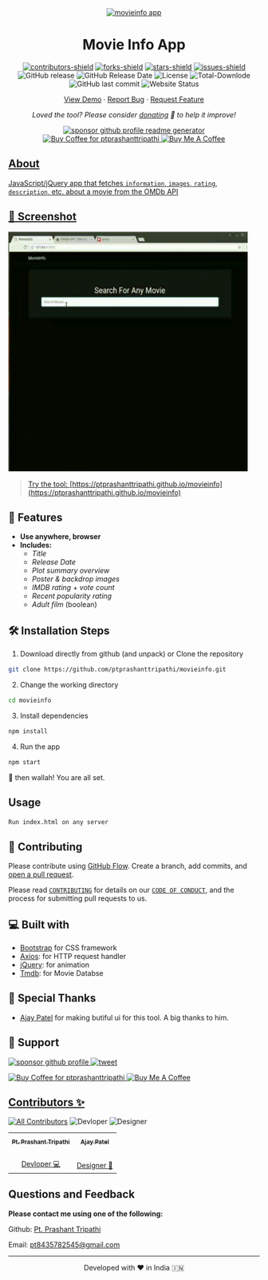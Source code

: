 <center>
	<a href="https://ptprashanttripathi.github.io/movieinfo">
		<img alt="movieinfo app" src="https://i.imgur.com/IVOhZJi.jpg" width="150vw" />
	</a>
	<h1>Movie Info App</h1>


[![contributors-shield](https://img.shields.io/github/contributors/ptprashanttripathi/movieinfo.svg?style=flat-square)](https://github.com/ptprashanttripathi/movieinfo/graphs/contributors)
[![forks-shield](https://img.shields.io/github/forks/ptprashanttripathi/movieinfo.svg?style=flat-square)](https://github.com/ptprashanttripathi/movieinfo/network/members)
[![stars-shield](https://img.shields.io/github/stars/ptprashanttripathi/movieinfo.svg?style=flat-square)](https://github.com/ptprashanttripathi/movieinfo/stargazers)
[![issues-shield](https://img.shields.io/github/issues/ptprashanttripathi/movieinfo.svg?style=flat-square)](https://github.com/ptprashanttripathi/movieinfo/issues)
![GitHub release](https://img.shields.io/github/release/PtPrashantTripathi/movieinfo.svg?style=flat-square)
![GitHub Release Date](https://img.shields.io/github/release-date/PtPrashantTripathi/movieinfo.svg?style=flat-square)
![License](https://img.shields.io/github/license/PtPrashantTripathi/movieinfo.svg?style=flat-square)
![Total-Downlode](https://img.shields.io/github/downloads/PtPrashantTripathi/movieinfo/total.svg?style=flat-square)
![GitHub last commit](https://img.shields.io/github/last-commit/PtPrashantTripathi/movieinfo.svg?style=flat-square)
![Website Status](https://img.shields.io/website/http/ptprashanttripathi.github.io.svg?down_message=Down&up_message=Online&style=flat-square)

[View Demo](https://ptprashanttripathi.github.io/movieinfo)
·
[Report Bug](https://github.com/ptprashanttripathi/movieinfo/issues/new/choose)
·
[Request Feature](https://github.com/ptprashanttripathi/movieinfo/issues/new/choose)

<p>

*Loved the tool? Please consider [donating](https://paypal.me/ptprashanttripathi/100)  💸 to help it improve!*


<a href="https://paypal.me/PtPrashantTripathi"><img src="https://img.shields.io/badge/support-PayPal-blue?logo=PayPal&style=flat-square&label=Donate" alt="sponsor github profile readme generator"/>
</a>
<a href='https://ko-fi.com/ptprashanttripathi' target='_blank'><img height='23' width="100" src='https://cdn.ko-fi.com/cdn/kofi3.png?v=2' alt='Buy Coffee for ptprashanttripathi' />
</a>
<a href="https://www.buymeacoffee.com/ptprashant09" target="_blank"><img src="https://cdn.buymeacoffee.com/buttons/default-orange.png" alt="Buy Me A Coffee" height="23" width="100" style="border-radius:1px" />
</p>
</center>

## About

JavaScript/jQuery app that fetches `information`, `images`, `rating`, `description`, etc. about a movie from the OMDb API


## 🚀 Screenshot 

![screenshot](https://raw.githubusercontent.com/PtPrashantTripathi/movieinfo/master/assets/screenshot.gif)

> Try the tool: [https://ptprashanttripathi.github.io/movieinfo](https://ptprashanttripathi.github.io/movieinfo)

## 🧐 Features

- **Use anywhere, browser** 
- **Includes:**
   - *Title*
   - *Release Date*
   - *Plot summary overview*
   - *Poster & backdrop images*
   - *IMDB rating* + *vote count*
   - *Recent popularity rating*
   - *Adult film* (boolean)

## 🛠️ Installation Steps

1. Download directly from github (and unpack) or Clone the repository

```bash
git clone https://github.com/ptprashanttripathi/movieinfo.git
```

2. Change the working directory

```bash
cd movieinfo
```

3. Install dependencies

```bash
npm install
```

4. Run the app

```bash
npm start
```

🌟 then wallah! You are all set.


## Usage

```bash
Run index.html on any server
```

## 🍰 Contributing

Please contribute using [GitHub Flow](https://guides.github.com/introduction/flow). Create a branch, add commits, and [open a pull request](https://github.com/ptprashanttripathi/movieinfo/compare).

Please read [`CONTRIBUTING`](CONTRIBUTING.md) for details on our [`CODE OF CONDUCT`](CODE_OF_CONDUCT.md), and the process for submitting pull requests to us.

## 💻 Built with
- [Bootstrap](https://www.getbootstrap.com/) for CSS framework
- [Axios](https://www.axios.com): for HTTP request handler
- [jQuery](https://jquery.com/): for animation
- [Tmdb](https://themoviedb.org/): for Movie Databse 

## 🙇 Special Thanks

- [Ajay Patel](https://github.com/Ajaypatel-512) for making butiful ui for this tool. A big thanks to him.

## 🙏 Support

<p align="left">
<a href="https://www.paypal.me/ptprashanttripathi"><img src="https://ionicabizau.github.io/badges/paypal.svg" alt="sponsor github profile"/>
</a>
<a href="https://twitter.com/intent/tweet?text=Wow:&url=https%3A%2F%2Fptprashanttripathi.github.io%2Fmovieinfo">
<img src="https://img.shields.io/twitter/url?style=social&url=https%3A%2F%2Fptprashanttripathi.github.io%2Fmovieinfo" alt="tweet"/>
</a>
</p>
<p align="left">
  <a href='https://ko-fi.com/ptprashanttripathi' target='_blank'><img height='23' width="100" src='https://cdn.ko-fi.com/cdn/kofi3.png?v=2' alt='Buy Coffee for ptprashanttripathi' />
  </a>
  <a href="https://www.buymeacoffee.com/ptprashant09" target="_blank"><img src="https://cdn.buymeacoffee.com/buttons/default-orange.png" alt="Buy Me A Coffee" height="23" width="100" style="border-radius:2px" />
</p>

## Contributors ✨

[![All Contributors](https://img.shields.io/badge/all_contributors-2-orange.svg?style=flat-square)](#contributors-)
![Devloper](https://img.shields.io/badge/Devloper-Pt.%20Prashant%20Tripathi-Success.svg?style=flat-square)
![Designer](https://img.shields.io/badge/Designer-Ajay%20Patel-Success.svg?style=flat-square)

<table>
  <tr>
		<th align="center">
				<a href="https://github.com/ptprashanttripathi">
					<sub><b>Pt. Prashant Tripathi</b></sub>
				</a>
		</th>
		<th align="center">
				<a href="https://github.com/Ajaypatel-512">
					<sub><b>Ajay Patel</b></sub>
				</a>
		</th>
  </tr>
  <tr>
		<td align="center">
			<a href="https://github.com/ptprashanttripathi">
				<img src="https://avatars2.githubusercontent.com/u/26687933?s=200&v=4" width="100px;" alt=""/>
			</a>
		</td>
		<td align="center">
			<a href="https://github.com/Ajaypatel-512">
				<img src="https://avatars0.githubusercontent.com/u/67096679?s=200&v=4" width="100px" alt=""/>
			</a>
		</td>
	</tr>
	<tr>
		<td align="center">
			<a href="https://github.com/ptprashanttripathi/movieinfocommits?author=ptprashanttripathi" title="Code">Devloper 💻</a>
		</td>
        <td align="center">
			<a href="https://github.com/ptprashanttripathi/movieinfocommits?author=Ajaypatel-512" title="Code">Designer 🎨</a>
		</td>
	</tr>
</table>  

## Questions and Feedback

**Please contact me using one of the following:**

Github: [Pt. Prashant Tripathi](https://gist.github.com/ptprashanttripathi/movieinfo)
 
Email: [pt8435782545@gmail.com](mailto:pt8435782545@gmail.com)
  
<hr>
<p align="center">
Developed with ❤️ in India 🇮🇳 
</p>

